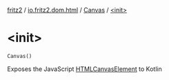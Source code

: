 [fritz2](../../index.md) / [io.fritz2.dom.html](../index.md) / [Canvas](index.md) / [&lt;init&gt;](./-init-.md)

# &lt;init&gt;

`Canvas()`

Exposes the JavaScript [HTMLCanvasElement](https://developer.mozilla.org/en/docs/Web/API/HTMLCanvasElement) to Kotlin

